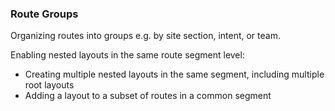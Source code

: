 ### Route Groups

Organizing routes into groups e.g. by site section, intent, or team.

Enabling nested layouts in the same route segment level:

- Creating multiple nested layouts in the same segment, including multiple root layouts
- Adding a layout to a subset of routes in a common segment
